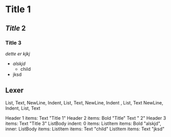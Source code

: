 # Title 1
## *Title* 2
### Title 3
*dette er
kjkj*
- *alskjd*
    - child
- jksd

## Lexer
List, Text, 
NewLine,
Indent, List, Text,
NewLine,
Indent      , List, Text
NewLine,
Indent, List, Text


Header 1
    items: 
        Text "Title 1"
Header 2
    items:
        Bold "Title"
        Text " 2"
Header 3
    items:
        Text "Title 3"
ListBody
    indent: 0
    items:
        ListItem
            items: 
                Bold "alskjd",
            inner:
                ListBody
                    items:
                        ListItem
                            items: Text "child"
        ListItem
            items:
                Text "jksd"
                

